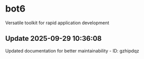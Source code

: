# bot6
Versatile toolkit for rapid application development

## Update 2025-09-29 10:36:08
Updated documentation for better maintainability - ID: gzhipdqz

